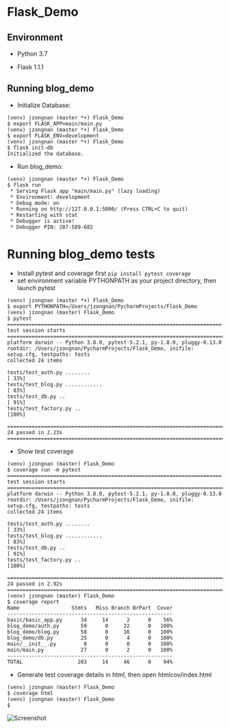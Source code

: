 # Flask_Demo
## Environment

* Python 3.7

* Flask 1.1.1

## Running blog_demo
* Initialize Database:
```
(venv) jzongnan (master *+) Flask_Demo
$ export FLASK_APP=main/main.py
(venv) jzongnan (master *+) Flask_Demo
$ export FLASK_ENV=development
(venv) jzongnan (master *+) Flask_Demo
$ flask init-db
Initialized the database.
```
* Run blog_demo:
```
(venv) jzongnan (master *+) Flask_Demo
$ flask run
 * Serving Flask app "main/main.py" (lazy loading)
 * Environment: development
 * Debug mode: on
 * Running on http://127.0.0.1:5000/ (Press CTRL+C to quit)
 * Restarting with stat
 * Debugger is active!
 * Debugger PIN: 287-589-682
```
# Running blog_demo tests
* Install pytest and coverage first
```pip install pytest coverage```
* set environment variable PYTHONPATH as your project directory, then launch pytest
```
(venv) jzongnan (master *+) Flask_Demo
$ export PYTHONPATH=/Users/jzongnan/PycharmProjects/Flask_Demo
(venv) jzongnan (master) Flask_Demo
$ pytest
====================================================================== test session starts =======================================================================
platform darwin -- Python 3.8.0, pytest-5.2.1, py-1.8.0, pluggy-0.13.0
rootdir: /Users/jzongnan/PycharmProjects/Flask_Demo, inifile: setup.cfg, testpaths: tests
collected 24 items                                                                                                                                               

tests/test_auth.py ........                                                                                                                                [ 33%]
tests/test_blog.py ............                                                                                                                            [ 83%]
tests/test_db.py ..                                                                                                                                        [ 91%]
tests/test_factory.py ..                                                                                                                                   [100%]

======================================================================= 24 passed in 2.23s =======================================================================
```
* Show test coverage
```
(venv) jzongnan (master) Flask_Demo
$ coverage run -m pytest
====================================================================== test session starts =======================================================================
platform darwin -- Python 3.8.0, pytest-5.2.1, py-1.8.0, pluggy-0.13.0
rootdir: /Users/jzongnan/PycharmProjects/Flask_Demo, inifile: setup.cfg, testpaths: tests
collected 24 items                                                                                                                                               

tests/test_auth.py ........                                                                                                                                [ 33%]
tests/test_blog.py ............                                                                                                                            [ 83%]
tests/test_db.py ..                                                                                                                                        [ 91%]
tests/test_factory.py ..                                                                                                                                   [100%]

======================================================================= 24 passed in 2.92s =======================================================================
(venv) jzongnan (master) Flask_Demo
$ coverage report
Name                 Stmts   Miss Branch BrPart  Cover
------------------------------------------------------
basic/basic_app.py      34     14      2      0    56%
blog_demo/auth.py       59      0     22      0   100%
blog_demo/blog.py       58      0     16      0   100%
blog_demo/db.py         25      0      4      0   100%
main/__init__.py         0      0      0      0   100%
main/main.py            27      0      2      0   100%
------------------------------------------------------
TOTAL                  203     14     46      0    94%
```
* Generate test coverage details in html, then open htmlcov/index.html
```
(venv) jzongnan (master) Flask_Demo
$ coverage html
(venv) jzongnan (master) Flask_Demo
$ 
```
![Screenshot](./README/coverage_html.png)
